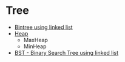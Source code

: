 # Tree
- <a href="https://github.com/mtae616/42DS-study/tree/master/tree/bintree">Bintree using linked list</a>
- <a href="https://github.com/mtae616/42DS-study/tree/master/tree/heap">Heap</a>
    - MaxHeap
    - MinHeap
- <a href="https://github.com/mtae616/42DS-study/tree/master/tree/BST">BST - Binary Search Tree using linked list</a>